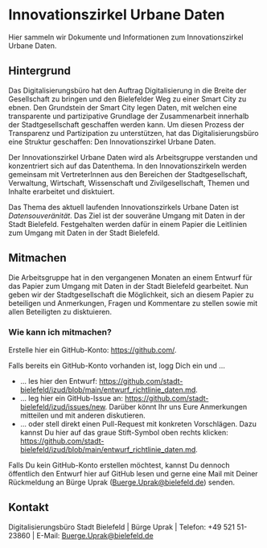 # Innovationszirkel Urbane Daten

Hier sammeln wir Dokumente und Informationen zum Innovationszirkel Urbane Daten.

## Hintergrund

Das Digitalisierungsbüro hat den Auftrag Digitalisierung in die Breite der Gesellschaft zu bringen und den Bielefelder Weg zu einer Smart City zu ebnen. Den Grundstein der Smart City legen Daten, mit welchen eine transparente und partizipative Grundlage der Zusammenarbeit innerhalb der Stadtgesellschaft geschaffen werden kann. Um diesen Prozess der Transparenz und Partizipation zu unterstützen, hat das Digitalisierungsbüro eine Struktur geschaffen: Den Innovationszirkel Urbane Daten.

Der Innovationszirkel Urbane Daten wird als Arbeitsgruppe verstanden und konzentriert sich auf das Datenthema. In den Innovationszirkeln werden gemeinsam mit VertreterInnen aus den Bereichen der Stadtgesellschaft, Verwaltung, Wirtschaft, Wissenschaft und Zivilgesellschaft, Themen und Inhalte erarbeitet und disktuiert.

Das Thema des aktuell laufenden Innovationszirkels Urbane Daten ist *Datensouveränität*. Das Ziel ist der souveräne Umgang mit Daten in der Stadt Bielefeld. Festgehalten werden dafür in einem Papier die Leitlinien zum Umgang mit Daten in der Stadt Bielefeld.

## Mitmachen

Die Arbeitsgruppe hat in den vergangenen Monaten an einem Entwurf für das Papier zum Umgang mit Daten in der Stadt Bielefeld gearbeitet. Nun geben wir der Stadtgesellschaft die Möglichkeit, sich an diesem Papier zu beteiligen und Anmerkungen, Fragen und Kommentare zu stellen sowie mit allen Beteiligten zu disktuieren.

### Wie kann ich mitmachen?

Erstelle hier ein GitHub-Konto: https://github.com/.

Falls bereits ein GitHub-Konto vorhanden ist, logg Dich ein und …
-	… les hier den Entwurf: https://github.com/stadt-bielefeld/izud/blob/main/entwurf_richtlinie_daten.md.
-	… leg hier ein GitHub-Issue an: https://github.com/stadt-bielefeld/izud/issues/new. Darüber könnt Ihr uns Eure Anmerkungen mitteilen und mit anderen diskutieren.
-	… oder stell direkt einen Pull-Request mit konkreten Vorschlägen. Dazu kannst Du hier auf das graue Stift-Symbol oben rechts klicken: https://github.com/stadt-bielefeld/izud/blob/main/entwurf_richtlinie_daten.md.

Falls Du kein GitHub-Konto erstellen möchtest, kannst Du dennoch öffentlich den Entwurf hier auf GitHub lesen und gerne eine Mail mit Deiner Rückmeldung an Bürge Uprak (Buerge.Uprak@bielefeld.de) senden. 

## Kontakt

Digitalisierungsbüro Stadt Bielefeld | Bürge Uprak | Telefon: +49 521 51-23860 | E-Mail: Buerge.Uprak@bielefeld.de
